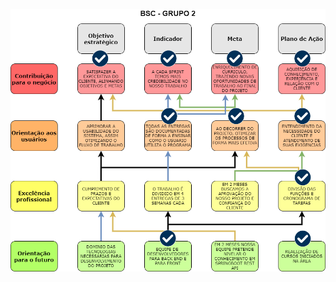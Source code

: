 <p align="center"> <img src="https://github.com/MaXximiles/API-3SEM/blob/main/BSC/BSC.jpg?raw=true"> </p>

